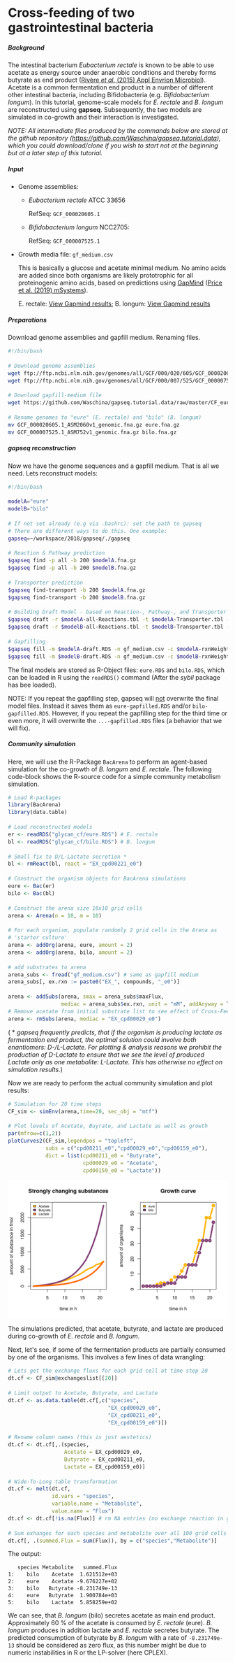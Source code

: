 # Cross-feeding of two gastrointestinal bacteria

##### Background

The intestinal bacterium *Eubacterium rectale* is known to be able to use acetate as energy source under anaerobic conditions and thereby forms butyrate as end product ([Rivère *et al.* (2015) Appl Envrion Microbiol](https://pubmed.ncbi.nlm.nih.gov/26319874/)). Acetate is a common fermentation end product in a number of different other intestinal bacteria, including Bifidobacteria (e.g. *Bifidobacterium longum*). In this tutorial, genome-scale models for *E. rectale* and *B. longum* are reconstructed using **gapseq**. Subsequently, the two models are simulated in co-growth and their interaction is investigated.

*NOTE: All intermediate files produced by the commands below are stored at the github repository (https://github.com/Waschina/gapseq.tutorial.data), which you could download/clone if you wish to start not at the beginning but at a later step of this tutorial.*

##### Input

- Genome assemblies:

  - *Eubacterium rectale* ATCC 33656

    RefSeq: `GCF_000020605.1`

  - *Bifidobacterium longum* NCC2705: 

    RefSeq: `GCF_000007525.1`

- Growth media file: `gf_medium.csv` 

  This is basically a glucose and acetate minimal medium. No amino acids are added since both organisms are likely prototrophic for all proteinogenic amino acids, based on predictions using [GapMind](http://papers.genomics.lbl.gov/cgi-bin/gapView.cgi) ([Price et al. (2019) mSystems](https://doi.org/10.1101/741918 )).  

  E. rectale: [View Gapmind results](http://papers.genomics.lbl.gov/cgi-bin/gapView.cgi?orgs=NCBI__GCF_000020605.1&set=aa); B. longum: [View Gapmind results](http://papers.genomics.lbl.gov/cgi-bin/gapView.cgi?orgs=NCBI__GCF_000007525.1&set=aa)



##### Preparations

Download genome assemblies and gapfill medium. Renaming files.

```sh
#!/bin/bash

# Download genome assemblies 
wget ftp://ftp.ncbi.nlm.nih.gov/genomes/all/GCF/000/020/605/GCF_000020605.1_ASM2060v1/GCF_000020605.1_ASM2060v1_genomic.fna.gz .
wget ftp://ftp.ncbi.nlm.nih.gov/genomes/all/GCF/000/007/525/GCF_000007525.1_ASM752v1/GCF_000007525.1_ASM752v1_genomic.fna.gz .

# Download gapfill-medium file
wget https://github.com/Waschina/gapseq.tutorial.data/raw/master/CF_eure_bilo/gf_medium.csv .

# Rename genomes to "eure" (E. rectale) and "bilo" (B. longum) 
mv GCF_000020605.1_ASM2060v1_genomic.fna.gz eure.fna.gz
mv GCF_000007525.1_ASM752v1_genomic.fna.gz bilo.fna.gz
```



##### gapseq reconstruction 

Now we have the genome sequences and a gapfill medium. That is all we need. Lets reconstruct models:

```sh
#!/bin/bash

modelA="eure"
modelB="bilo"

# If not set already (e.g via .bashrc): set the path to gapseq
# There are different ways to do this. One example:
gapseq=~/workspace/2018/gapseq/./gapseq

# Reaction & Pathway prediction
$gapseq find -p all -b 200 $modelA.fna.gz
$gapseq find -p all -b 200 $modelB.fna.gz

# Transporter prediction
$gapseq find-transport -b 200 $modelA.fna.gz 
$gapseq find-transport -b 200 $modelB.fna.gz

# Building Draft Model - based on Reaction-, Pathway-, and Transporter prediction
$gapseq draft -r $modelA-all-Reactions.tbl -t $modelA-Transporter.tbl -p $modelA-all-Pathways.tbl -c $modelA.fna.gz -u 200 -l 100
$gapseq draft -r $modelB-all-Reactions.tbl -t $modelB-Transporter.tbl -p $modelB-all-Pathways.tbl -c $modelB.fna.gz -u 200 -l 100

# Gapfilling
$gapseq fill -m $modelA-draft.RDS -n gf_medium.csv -c $modelA-rxnWeights.RDS -g $modelA-rxnXgenes.RDS -b 100
$gapseq fill -m $modelB-draft.RDS -n gf_medium.csv -c $modelB-rxnWeights.RDS -g $modelB-rxnXgenes.RDS -b 100
```

The final models are stored as R-Object files: `eure.RDS` and `bilo.RDS`, which can be loaded in R using the `readRDS()` command (After the *sybil* package has bee loaded). 

NOTE: If you repeat the gapfilling step, gapseq will <u>not</u> overwrite the final model files. Instead it saves them as `eure-gapfilled.RDS` and/or `bilo-gapfilled.RDS`. However, if you repeat the gapfilling step for the third time or even more, it will overwrite the `...-gapfilled.RDS` files (a behavior that we will fix).



##### Community simulation

Here, we will use the R-Package `BacArena` to perform an agent-based simulation for the co-growth of *B. longum* and *E. rectale*. The following code-block shows the R-source code for a simple community metabolism simulation.

```R
# Load R-packages
library(BacArena)
library(data.table)

# Load reconstructed models
er <- readRDS("glycan_cf/eure.RDS") # E. rectale
bl <- readRDS("glycan_cf/bilo.RDS") # B. longum

# Small fix to D/L-Lactate secretion *
bl <- rmReact(bl, react = "EX_cpd00221_e0")

# Construct the organism objects for BacArena simulations
eure <- Bac(er)
bilo <- Bac(bl)

# Construct the arena size 10x10 grid cells
arena <- Arena(n = 10, m = 10)

# For each organism, populate randomly 2 grid cells in the Arena as 
# 'starter culture'
arena <- addOrg(arena, eure, amount = 2)
arena <- addOrg(arena, bilo, amount = 2)

# add substrates to arena
arena_subs <- fread("gf_medium.csv") # same as gapfill medium
arena_subs[, ex.rxn := paste0("EX_", compounds, "_e0")]

arena <- addSubs(arena, smax = arena_subs$maxFlux, 
                 mediac = arena_subs$ex.rxn, unit = "mM", addAnyway = T)
# Remove acetate from initial substrate list to see effect of Cross-Feeding
arena <- rmSubs(arena, mediac = "EX_cpd00029_e0") 

```

( * *gapseq frequently predicts, that if the organism is producing lactate as fermentation end product,  the optimal solution could involve both  enantiomers: D-/L-Lactate. For plotting & analysis reasons we prohibit the production of D-Lactate to ensure that we see the level of produced Lactate only as one metabolite: L-Lactate. This has otherwise no effect on simulation results.*)

Now we are ready to perform the actual community simulation and plot results:

```R
# Simulation for 20 time steps
CF_sim <- simEnv(arena,time=20, sec_obj = "mtf")

# Plot levels of Acetate, Buyrate, and Lactate as well as growth
par(mfrow=c(1,2))
plotCurves2(CF_sim,legendpos = "topleft",
            subs = c("cpd00211_e0","cpd00029_e0","cpd00159_e0"),
            dict = list(cpd00211_e0 = "Butyrate", 
                        cpd00029_e0 = "Acetate", 
                        cpd00159_e0 = "Lactate"))
```

![](https://github.com/Waschina/gapseq.tutorial.data/raw/master/CF_eure_bilo/CF_eure_bilo.svg)

The simulations predicted, that acetate, butyrate, and lactate are produced during co-growth of *E. rectale* and *B. longum*.

Next, let's see, if some of the fermentation products are partially consumed by one of the organisms. This involves a few lines of data wrangling:

```R
# Lets get the exchange fluxs for each grid cell at time step 20
dt.cf <- CF_sim@exchangeslist[[20]]

# Limit output to Acetate, Butyrate, and Lactate
dt.cf <- as.data.table(dt.cf[,c("species",
                                "EX_cpd00029_e0",
                                "EX_cpd00211_e0",
                                "EX_cpd00159_e0")])

# Rename column names (this is just aestetics)
dt.cf <- dt.cf[,.(species, 
                  Acetate = EX_cpd00029_e0, 
                  Butyrate = EX_cpd00211_e0,
                  Lactate = EX_cpd00159_e0)]

# Wide-To-Long table transformation
dt.cf <- melt(dt.cf, 
              id.vars = "species", 
              variable.name = "Metabolite", 
              value.name = "Flux")
dt.cf <- dt.cf[!is.na(Flux)] # rm NA entries (no exchange reaction in grid cell)

# Sum exhanges for each species and metabolite over all 100 grid cells
dt.cf[, .(summed.Flux = sum(Flux)), by = c("species","Metabolite")]
```

The output:

```
   species Metabolite   summed.Flux
1:    bilo    Acetate  1.621512e+03
2:    eure    Acetate -9.676227e+02
3:    bilo   Butyrate -8.231749e-13
4:    eure   Butyrate  1.900784e+03
5:    bilo    Lactate  5.858259e+02
```

We can see, that *B. longum* (bilo) secretes acetate as main end product.  Approximately 60 % of the acetate is consumed by *E. rectale* (eure). *B. longum* produces in addition lactate and *E. rectale* secretes butyrate. The predicted consumption of butyrate by *B. longum* with a rate of `-8.231749e-13` should be considered as zero flux, as this number might be due to numeric instabilities in R or the LP-solver (here CPLEX).
